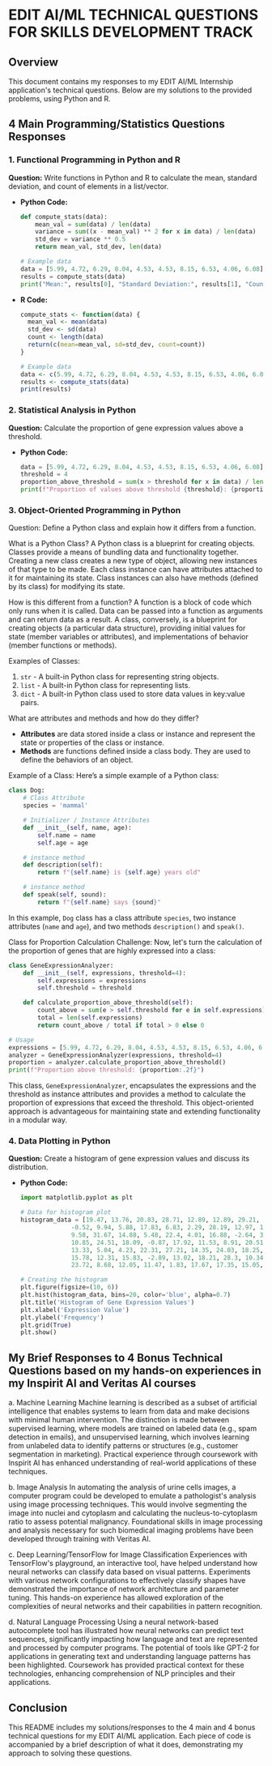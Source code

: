 # EDIT AI/ML TECHNICAL QUESTIONS FOR SKILLS DEVELOPMENT TRACK

## Overview
This document contains my responses to my EDIT AI/ML Internship application's technical questions. Below are my solutions to the provided problems, using Python and R.

## 4 Main Programming/Statistics Questions Responses

### 1. Functional Programming in Python and R
**Question:** Write functions in Python and R to calculate the mean, standard deviation, and count of elements in a list/vector.

- **Python Code:**
    ```python
    def compute_stats(data):
        mean_val = sum(data) / len(data)
        variance = sum((x - mean_val) ** 2 for x in data) / len(data)
        std_dev = variance ** 0.5
        return mean_val, std_dev, len(data)

    # Example data
    data = [5.99, 4.72, 6.29, 8.04, 4.53, 4.53, 8.15, 6.53, 4.06, 6.08]
    results = compute_stats(data)
    print("Mean:", results[0], "Standard Deviation:", results[1], "Count:", results[2])
    ```

- **R Code:**
    ```r
    compute_stats <- function(data) {
      mean_val <- mean(data)
      std_dev <- sd(data)
      count <- length(data)
      return(c(mean=mean_val, sd=std_dev, count=count))
    }

    # Example data
    data <- c(5.99, 4.72, 6.29, 8.04, 4.53, 4.53, 8.15, 6.53, 4.06, 6.08)
    results <- compute_stats(data)
    print(results)
    ```

### 2. Statistical Analysis in Python
**Question:** Calculate the proportion of gene expression values above a threshold.
- **Python Code:**
    ```python
    data = [5.99, 4.72, 6.29, 8.04, 4.53, 4.53, 8.15, 6.53, 4.06, 6.08]
    threshold = 4
    proportion_above_threshold = sum(x > threshold for x in data) / len(data)
    print(f"Proportion of values above threshold {threshold}: {proportion_above_threshold:.2f}")
    ```

### 3. Object-Oriented Programming in Python
Question: Define a Python class and explain how it differs from a function.
    
What is a Python Class?
A Python class is a blueprint for creating objects. Classes provide a means of bundling data and functionality together. Creating a new class creates a new type of object, allowing new instances of that type to be made. Each class instance can have attributes attached to it for maintaining its state. Class instances can also have methods (defined by its class) for modifying its state.

How is this different from a function?
A function is a block of code which only runs when it is called. Data can be passed into a function as arguments and can return data as a result. A class, conversely, is a blueprint for creating objects (a particular data structure), providing initial values for state (member variables or attributes), and implementations of behavior (member functions or methods).

Examples of Classes:
1. `str` - A built-in Python class for representing string objects.
2. `list` - A built-in Python class for representing lists.
3. `dict` - A built-in Python class used to store data values in key:value pairs.

What are attributes and methods and how do they differ?
- **Attributes** are data stored inside a class or instance and represent the state or properties of the class or instance.
- **Methods** are functions defined inside a class body. They are used to define the behaviors of an object.

Example of a Class:
Here’s a simple example of a Python class:
```python
class Dog:
    # Class Attribute
    species = 'mammal'

    # Initializer / Instance Attributes
    def __init__(self, name, age):
        self.name = name
        self.age = age

    # instance method
    def description(self):
        return f"{self.name} is {self.age} years old"

    # instance method
    def speak(self, sound):
        return f"{self.name} says {sound}"
```
In this example, `Dog` class has a class attribute `species`, two instance attributes (`name` and `age`), and two methods `description()` and `speak()`.

Class for Proportion Calculation Challenge:
Now, let's turn the calculation of the proportion of genes that are highly expressed into a class:
```python
class GeneExpressionAnalyzer:
    def __init__(self, expressions, threshold=4):
        self.expressions = expressions
        self.threshold = threshold

    def calculate_proportion_above_threshold(self):
        count_above = sum(e > self.threshold for e in self.expressions)
        total = len(self.expressions)
        return count_above / total if total > 0 else 0

# Usage
expressions = [5.99, 4.72, 6.29, 8.04, 4.53, 4.53, 8.15, 6.53, 4.06, 6.08, ...]
analyzer = GeneExpressionAnalyzer(expressions, threshold=4)
proportion = analyzer.calculate_proportion_above_threshold()
print(f"Proportion above threshold: {proportion:.2f}")
```

This class, `GeneExpressionAnalyzer`, encapsulates the expressions and the threshold as instance attributes and provides a method to calculate the proportion of expressions that exceed the threshold. This object-oriented approach is advantageous for maintaining state and extending functionality in a modular way.

### 4. Data Plotting in Python
**Question:** Create a histogram of gene expression values and discuss its distribution.
- **Python Code:**
    ```python
    import matplotlib.pyplot as plt

    # Data for histogram plot
    histogram_data = [19.47, 13.76, 20.83, 28.71, 12.89, 12.89, 29.21, 21.91, 10.77, 19.88, 10.83, 10.81, 17.18, -2.22,
                  -0.52, 9.94, 5.88, 17.83, 6.83, 2.29, 28.19, 12.97, 15.61, 2.18, 10.1, 16.0, 4.64, 18.38, 9.59, 12.37,
                  9.58, 31.67, 14.88, 5.48, 22.4, 4.01, 16.88, -2.64, 3.05, 16.77, 21.65, 16.54, 13.96, 12.29, 1.69, 8.52,
                  10.85, 24.51, 18.09, -0.87, 17.92, 11.53, 8.91, 20.51, 24.28, 23.38, 7.45, 12.22, 17.98, 23.78, 10.69,
                  13.33, 5.04, 4.23, 22.31, 27.21, 14.35, 24.03, 18.25, 9.19, 18.25, 28.84, 14.68, 29.08, -8.58, 22.4,
                  15.78, 12.31, 15.83, -2.89, 13.02, 18.21, 28.3, 10.34, 7.72, 10.48, 23.24, 17.96, 10.23, 19.62, 15.87,
                  23.72, 8.68, 12.05, 11.47, 1.83, 17.67, 17.35, 15.05, 12.89]

    # Creating the histogram
    plt.figure(figsize=(10, 6))
    plt.hist(histogram_data, bins=20, color='blue', alpha=0.7)
    plt.title('Histogram of Gene Expression Values')
    plt.xlabel('Expression Value')
    plt.ylabel('Frequency')
    plt.grid(True)
    plt.show()
    ```

## My Brief Responses to 4 Bonus Technical Questions based on my hands-on experiences in my Inspirit AI and Veritas AI courses

a. Machine Learning
Machine learning is described as a subset of artificial intelligence that enables systems to learn from data and make decisions with minimal human intervention. The distinction is made between supervised learning, where models are trained on labeled data (e.g., spam detection in emails), and unsupervised learning, which involves learning from unlabeled data to identify patterns or structures (e.g., customer segmentation in marketing). Practical experience through coursework with Inspirit AI has enhanced understanding of real-world applications of these techniques.

b. Image Analysis
In automating the analysis of urine cells images, a computer program could be developed to emulate a pathologist's analysis using image processing techniques. This would involve segmenting the image into nuclei and cytoplasm and calculating the nucleus-to-cytoplasm ratio to assess potential malignancy. Foundational skills in image processing and analysis necessary for such biomedical imaging problems have been developed through training with Veritas AI.

c. Deep Learning/TensorFlow for Image Classification
Experiences with TensorFlow's playground, an interactive tool, have helped understand how neural networks can classify data based on visual patterns. Experiments with various network configurations to effectively classify shapes have demonstrated the importance of network architecture and parameter tuning. This hands-on experience has allowed exploration of the complexities of neural networks and their capabilities in pattern recognition.

d. Natural Language Processing
Using a neural network-based autocomplete tool has illustrated how neural networks can predict text sequences, significantly impacting how language and text are represented and processed by computer programs. The potential of tools like GPT-2 for applications in generating text and understanding language patterns has been highlighted. Coursework has provided practical context for these technologies, enhancing comprehension of NLP principles and their applications.

## Conclusion
This README includes my solutions/responses to the 4 main and 4 bonus technical questions for my EDIT AI/ML application. Each piece of code is accompanied by a brief description of what it does, demonstrating my approach to solving these questions.
